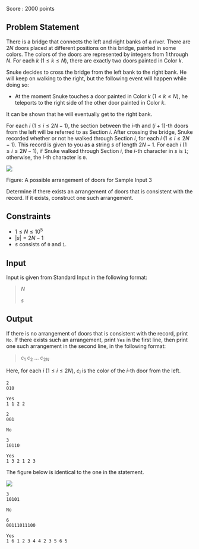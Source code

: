 Score : $2000$ points

## Problem Statement

There is a bridge that connects the left and right banks of a river.
There are $2 N$ doors placed at different positions on this bridge, painted in some colors.
The colors of the doors are represented by integers from $1$ through $N$.
For each $k$ ($1 \leq k \leq N$), there are exactly two doors painted in Color $k$.

Snuke decides to cross the bridge from the left bank to the right bank.
He will keep on walking to the right, but the following event will happen while doing so:

- At the moment Snuke touches a door painted in Color $k$ ($1 \leq k \leq N$), he teleports to the right side of the other door painted in Color $k$.

It can be shown that he will eventually get to the right bank.

For each $i$ ($1 \leq i \leq 2 N - 1$), the section between the $i$-th and $(i + 1)$-th doors from the left will be referred to as Section $i$.
After crossing the bridge, Snuke recorded whether or not he walked through Section $i$, for each $i$ ($1 \leq i \leq 2 N - 1$).
This record is given to you as a string $s$ of length $2 N - 1$.
For each $i$ ($1 \leq i \leq 2 N - 1$), if Snuke walked through Section $i$, the $i$-th character in $s$ is `1`; otherwise, the $i$-th character is `0`.

![](https://img.atcoder.jp/cookie/970b981380ffad7745008433034c0885.png)

Figure: A possible arrangement of doors for Sample Input 3

Determine if there exists an arrangement of doors that is consistent with the record. If it exists, construct one such arrangement.

## Constraints

- $1 \leq N \leq 10^5$
- $|s| = 2 N - 1$
- $s$ consists of `0` and `1`.

## Input

Input is given from Standard Input in the following format:

> $N$
> 
> $s$

## Output

If there is no arrangement of doors that is consistent with the record, print `No`.
If there exists such an arrangement, print `Yes` in the first line, then print one such arrangement in the second line, in the following format:

> $c_1$ $c_2$ $...$ $c_{2 N}$

Here, for each $i$ ($1 \leq i \leq 2 N$), $c_i$ is the color of the $i$-th door from the left.

```input1
2
010
```

```output1
Yes
1 1 2 2
```

```input2
2
001
```

```output2
No
```

```input3
3
10110
```

```output3
Yes
1 3 2 1 2 3
```

The figure below is identical to the one in the statement.

![](https://img.atcoder.jp/cookie/970b981380ffad7745008433034c0885.png)

```input4
3
10101
```

```output4
No
```

```input5
6
00111011100
```

```output5
Yes
1 6 1 2 3 4 4 2 3 5 6 5
```